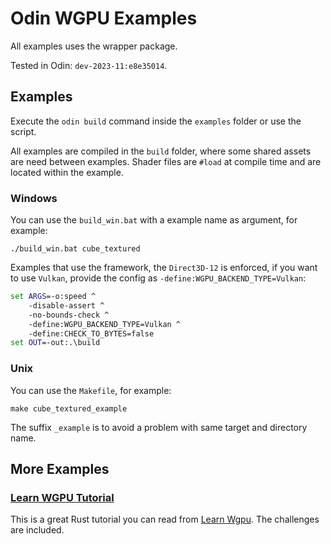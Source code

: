 # Odin WGPU Examples

All examples uses the wrapper package.

Tested in Odin: `dev-2023-11:e8e35014`.

## Examples

Execute the `odin build` command inside the `examples` folder or use the script.

All examples are compiled in the `build` folder, where some shared assets are need between examples. Shader files are `#load` at compile time and are located within the example.

### Windows

You can use the `build_win.bat` with a example name as argument, for example:

```shell
./build_win.bat cube_textured
```

Examples that use the framework, the `Direct3D-12` is enforced, if you want to use `Vulkan`, provide the config as `-define:WGPU_BACKEND_TYPE=Vulkan`:

```bat
set ARGS=-o:speed ^
	-disable-assert ^
	-no-bounds-check ^
	-define:WGPU_BACKEND_TYPE=Vulkan ^
	-define:CHECK_TO_BYTES=false
set OUT=-out:.\build
```

### Unix

You can use the `Makefile`, for example:

```shell
make cube_textured_example
```

The suffix `_example` is to avoid a problem with same target and directory name.

## More Examples

### [Learn WGPU Tutorial](./learn_wgpu)

This is a great Rust tutorial you can read from [Learn Wgpu](https://sotrh.github.io/learn-wgpu/#what-is-wgpu). The challenges are included.
